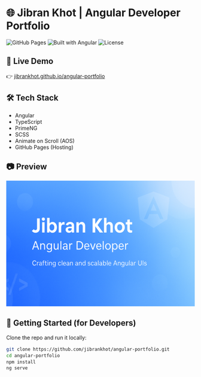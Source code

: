 # 🌐 Jibran Khot | Angular Developer Portfolio

![GitHub Pages](https://img.shields.io/badge/GitHub_Pages-Live-green)
![Built with Angular](https://img.shields.io/badge/Built%20With-Angular-red)
![License](https://img.shields.io/github/license/jibrankhot/angular-portfolio)

## 📌 Live Demo
👉 [jibrankhot.github.io/angular-portfolio](https://jibrankhot.github.io/angular-portfolio/)

## 🛠️ Tech Stack
- Angular
- TypeScript
- PrimeNG
- SCSS
- Animate on Scroll (AOS)
- GitHub Pages (Hosting)

## 📷 Preview
![Preview](https://raw.githubusercontent.com/jibrankhot/angular-portfolio/main/src/assets/images/preview.png)

## 🚀 Getting Started (for Developers)

Clone the repo and run it locally:

```bash
git clone https://github.com/jibrankhot/angular-portfolio.git
cd angular-portfolio
npm install
ng serve
